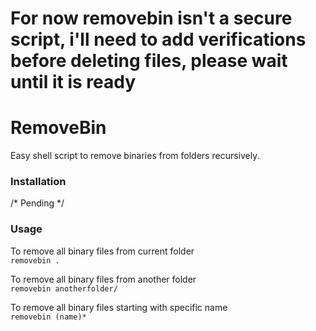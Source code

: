 # For now removebin isn't a secure script, i'll need to add verifications before deleting files, please wait until it is ready


# RemoveBin

Easy shell script to remove binaries from folders recursively.

### Installation

/* Pending */


### Usage

To remove all binary files from current folder \
`removebin .`

To remove all binary files from another folder \
`removebin anotherfolder/`

To remove all binary files starting with specific name \
`removebin (name)*`

